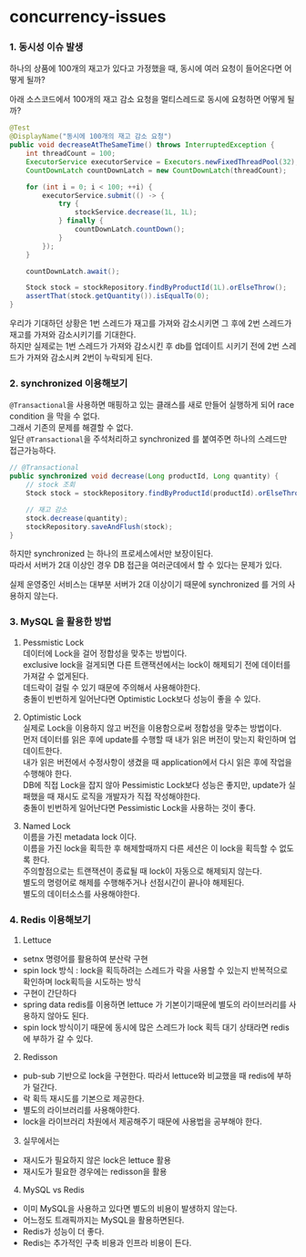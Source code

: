 # concurrency-issues

### 1. 동시성 이슈 발생
하나의 상품에 100개의 재고가 있다고 가정했을 때, 동시에 여러 요청이 들어온다면 어떻게 될까?

아래 소스코드에서 100개의 재고 감소 요청을 멀티스레드로 동시에 요청하면 어떻게 될까? 
```java
@Test
@DisplayName("동시에 100개의 재고 감소 요청")
public void decreaseAtTheSameTime() throws InterruptedException {
    int threadCount = 100;
    ExecutorService executorService = Executors.newFixedThreadPool(32);
    CountDownLatch countDownLatch = new CountDownLatch(threadCount);

    for (int i = 0; i < 100; ++i) {
        executorService.submit(() -> {
            try {
                stockService.decrease(1L, 1L);
            } finally {
                countDownLatch.countDown();
            }
        });
    }

    countDownLatch.await();

    Stock stock = stockRepository.findByProductId(1L).orElseThrow();
    assertThat(stock.getQuantity()).isEqualTo(0);
}
```

우리가 기대하던 상황은 1번 스레드가 재고를 가져와 감소시키면 그 후에 2번 스레드가 재고를 가져와 감소시키기를 기대한다.  
하지만 실제로는 1번 스레드가 가져와 감소시킨 후 db를 업데이트 시키기 전에 2번 스레드가 가져와 감소시켜 2번이 누락되게 된다.

### 2. synchronized 이용해보기
`@Transactional`을 사용하면 매핑하고 있는 클래스를 새로 만들어 실행하게 되어 race condition 을 막을 수 없다.  
그래서 기존의 문제를 해결할 수 없다.  
일단 `@Transactional`을 주석처리하고 synchronized 를 붙여주면 하나의 스레드만 접근가능하다. 
```java
// @Transactional
public synchronized void decrease(Long productId, Long quantity) {
    // stock 조회
    Stock stock = stockRepository.findByProductId(productId).orElseThrow();

    // 재고 감소
    stock.decrease(quantity);
    stockRepository.saveAndFlush(stock);
}
```
하지만 synchronized 는 하나의 프로세스에서만 보장이된다.  
따라서 서버가 2대 이상인 경우 DB 접근을 여러군데에서 할 수 있다는 문제가 있다.  

실제 운영중인 서비스는 대부분 서버가 2대 이상이기 때문에 synchronized 를 거의 사용하지 않는다.  

### 3. MySQL 을 활용한 방법
1. Pessmistic Lock  
데이터에 Lock을 걸어 정합성을 맞추는 방법이다.  
exclusive lock을 걸게되면 다른 트랜잭션에서는 lock이 해제되기 전에 데이터를 가져갈 수 없게된다.  
데드락이 걸릴 수 있기 때문에 주의해서 사용해야한다.  
충돌이 빈번하게 일어난다면 Optimistic Lock보다 성능이 좋을 수 있다.  
  

2. Optimistic Lock  
실제로 Lock을 이용하지 않고 버전을 이용함으로써 정합성을 맞추는 방법이다.  
먼저 데이터를 읽은 후에 update를 수행할 때 내가 읽은 버전이 맞는지 확인하며 업데이트한다.  
내가 읽은 버전에서 수정사항이 생겼을 때 application에서 다시 읽은 후에 작업을 수행해야 한다.  
DB에 직접 Lock을 잡지 않아 Pessimistic Lock보다 성능은 좋지만, update가 실패했을 때 재시도 로직을 개발자가 직접 작성해야한다.  
충돌이 빈번하게 일어난다면 Pessimistic Lock을 사용하는 것이 좋다.  

  
3. Named Lock  
이름을 가진 metadata lock 이다.  
이름을 가진 lock을 획득한 후 해제할때까지 다른 세션은 이 lock을 획득할 수 없도록 한다.  
주의할점으로는 트랜잭션이 종료될 때 lock이 자동으로 해제되지 않는다.  
별도의 명령어로 해제를 수행해주거나 선점시간이 끝나야 해제된다.  
별도의 데이터소스를 사용해야한다.  

### 4. Redis 이용해보기
1. Lettuce
- setnx 명령어를 활용하여 분산락 구현  
- spin lock 방식 : lock을 획득하려는 스레드가 락을 사용할 수 있는지 반복적으로 확인하며 lock획득을 시도하는 방식
- 구현이 간단하다
- spring data redis를 이용하면 lettuce 가 기본이기때문에 별도의 라이브러리를 사용하지 않아도 된다.
- spin lock 방식이기 때문에 동시에 많은 스레드가 lock 획득 대기 상태라면 redis에 부하가 갈 수 있다.


2. Redisson
- pub-sub 기반으로 lock을 구현한다. 따라서 lettuce와 비교했을 때 redis에 부하가 덜간다.
- 락 획득 재시도를 기본으로 제공한다.
- 별도의 라이브러리를 사용해야한다.
- lock을 라이브러리 차원에서 제공해주기 때문에 사용법을 공부해야 한다.

3. 실무에서는
- 재시도가 필요하지 않은 lock은 lettuce 활용
- 재시도가 필요한 경우에는 redisson을 활용

4. MySQL vs Redis
- 이미 MySQL을 사용하고 있다면 별도의 비용이 발생하지 않는다.
- 어느정도 트래픽까지는 MySQL을 활용하면된다.
- Redis가 성능이 더 좋다.
- Redis는 추가적인 구축 비용과 인프라 비용이 든다.